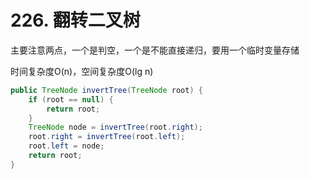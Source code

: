 # 226. 翻转二叉树

主要注意两点，一个是判空，一个是不能直接递归，要用一个临时变量存储

时间复杂度O(n)，空间复杂度O(lg n)

```java
public TreeNode invertTree(TreeNode root) {
    if (root == null) {
        return root;
    }
    TreeNode node = invertTree(root.right);
    root.right = invertTree(root.left);
    root.left = node;
    return root;
}
```